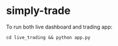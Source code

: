 # simply-trade

To run both live dashboard and trading app:
```
cd live_trading && python app.py
```
